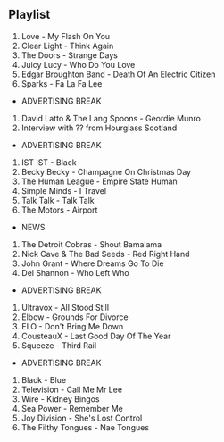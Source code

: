 ## Playlist

1. Love - My Flash On You
2. Clear Light - Think Again
3. The Doors - Strange Days
4. Juicy Lucy - Who Do You Love
5. Edgar Broughton Band - Death Of An Electric Citizen
6. Sparks - Fa La Fa Lee

- ADVERTISING BREAK

1. David Latto & The Lang Spoons - Geordie Munro
2. Interview with ?? from Hourglass Scotland

- ADVERTISING BREAK

1. IST IST - Black
2. Becky Becky - Champagne On Christmas Day
3. The Human League - Empire State Human
4. Simple Minds - I Travel
5. Talk Talk - Talk Talk
6. The Motors - Airport

- NEWS

1. The Detroit Cobras - Shout Bamalama
2. Nick Cave & The Bad Seeds - Red Right Hand
3. John Grant - Where Dreams Go To Die
4. Del Shannon - Who Left Who

- ADVERTISING BREAK

1. Ultravox - All Stood Still
2. Elbow - Grounds For Divorce
3. ELO - Don't Bring Me Down
4. CousteauX - Last Good Day Of The Year
5. Squeeze - Third Rail

- ADVERTISING BREAK

1. Black - Blue
2. Television - Call Me Mr Lee
3. Wire - Kidney Bingos
4. Sea Power - Remember Me
5. Joy Division - She's Lost Control
6. The Filthy Tongues - Nae Tongues
